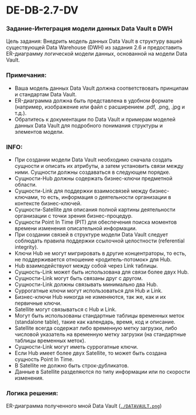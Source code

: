 # DE-DB-2.7-DV
### Задание-Интеграция модели данных Data Vault в DWH
Цель задания: Внедрить модель данных Data Vault в структуру вашей существующей Data Warehouse (DWH) из задания 2.6 и предоставить ER-диаграмму логической модели данных, основанной на модели Data Vault.
### Примечания:
- Ваша модель данных Data Vault должна соответствовать принципам и стандартам Data Vault.
- ER-диаграмма должна быть представлена в удобном формате (например, изображение или файл с расширением .pdf, .png, .jpg и т.д.).
- Обратитесь к документации по Data Vault и примерам моделей данных Data Vault для подробного понимания структуры и элементов модели.
### INFO:
- При создании модели Data Vault необходимо сначала создать сущности и описать их атрибуты, а затем установить связи между ними. Сущности должны создаваться в следующем порядке.
- Сущности-Hub должны содержать бизнес-ключи предметной области.
- Сущности-Link для поддержки взаимосвязей между бизнес-ключами, то есть, информация о деятельности организации в контексте бизнес-ключей.
- Сущности-Satellite для описания полной картины деятельности организации с точки зрения бизнес-процедур.
- Сущности Point In Time (PIT) для обеспечения поиска моментов времени изменения описательной информации.
- При создании связей в структуре модели Data Vault следует соблюдать правила поддержки ссылочной целостности (referential integrity).
- Ключи Hub не могут мигрировать в другие концентраторы, то есть, не поддерживается отношение «родитель-потомок» для Hub.
- Hub взаимодействуют между собой через Link таблицы.
- Сущность-Link может быть использована для связи более двух Hub.
- Сущности-Link могут быть связаны друг с другом.
- Сущности-Link должны связывать минимально два Hub.
- Суррогатные ключи могут использоваться для Hub и Link.
- Бизнес-ключи Hub никогда не изменяются, так же, как и их первичные ключи.
- Satellite могут связываться с Hub и Link.
- Могут быть использованы стандартные таблицы временных меток (standalone table), такие как календарь, время, код и описание.
- Satellite всегда содержат либо временную метку загрузки, либо числовой указатель на временную метку загрузки (на стандартные таблицы временных меток).
- Сущности-Link могут иметь суррогатные ключи.
- Если Hub имеет более двух Satellite, то может быть создана сущность Point In Time.
- В Satellite не должно быть строк-дубликатов.
- Данные в Satellite разделяются по типу информации или по скорости изменения.
### Логика решения:
ER-диаграмма полученного мной Data Vault (<code>[./DATAVAULT.png]()</code>)

